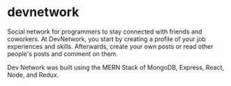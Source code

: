 # devnetwork
Social network for programmers to stay connected with friends and coworkers.
At DevNetwork, you start by creating a profile of your job experiences and skills. Afterwards, create your own posts or read other people's posts and comment on them. 

Dev Network was built using the MERN Stack of MongoDB, Express, React, Node, and Redux.
